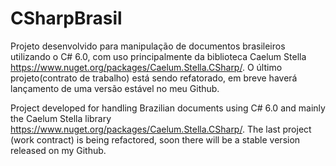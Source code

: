 # CSharpBrasil
Projeto desenvolvido para manipulação de documentos brasileiros utilizando o C# 6.0, 
com uso principalmente da biblioteca Caelum Stella https://www.nuget.org/packages/Caelum.Stella.CSharp/.
O último projeto(contrato de trabalho) está sendo refatorado, em breve haverá lançamento de uma versão estável no meu Github.

Project developed for handling Brazilian documents using C# 6.0 and 
mainly the Caelum Stella library https://www.nuget.org/packages/Caelum.Stella.CSharp/.
The last project (work contract) is being refactored, soon there will be a stable version released on my Github.

